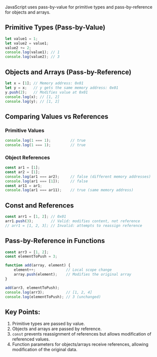 JavaScript uses pass-by-value for primitive types and pass-by-reference for objects and arrays. 
## Primitive Types (Pass-by-Value)

```javascript
let value1 = 1;
let value2 = value1;
value2 += 2;
console.log(value1); // 1
console.log(value2); // 3
```

## Objects and Arrays (Pass-by-Reference)

```javascript
let x = [1]; // Memory address: 0x01
let y = x;   // y gets the same memory address: 0x01
y.push(2);   // Modifies value at 0x01
console.log(x); // [1, 2]
console.log(y); // [1, 2]
```

## Comparing Values vs References
### Primitive Values

```javascript
console.log(1 === 1);         // true
console.log(1 === 1);         // true
```

### Object References

```javascript
const ar1 = [1];
const ar2 = [1];
console.log(ar1 === ar2);     // false (different memory addresses)
console.log(ar1 === [1]);     // false
const ar11 = ar1;
console.log(ar1 === ar11);    // true (same memory address)
```

## Const and References

```javascript
const arr1 = [1, 2]; // 0x01
arr1.push(3);        // Valid: modifies content, not reference
// arr1 = [1, 2, 3]; // Invalid: attempts to reassign reference
```

## Pass-by-Reference in Functions

```javascript
const arr3 = [1, 2];
const elementToPush = 3;

function add(array, element) {
    element++;              // Local scope change
    array.push(element);    // Modifies the original array
}

add(arr3, elementToPush);
console.log(arr3);          // [1, 2, 4]
console.log(elementToPush); // 3 (unchanged)
```

## Key Points:

1. Primitive types are passed by value.
2. Objects and arrays are passed by reference.
3. `const` prevents reassignment of references but allows modification of referenced values.
4. Function parameters for objects/arrays receive references, allowing modification of the original data.